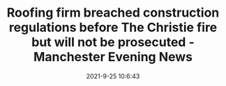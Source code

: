---
"title": "Roofing firm breached construction regulations before The Christie fire but will not be prosecuted - Manchester Evening News"
"date": "2021-9-25 10:6:43"
"feed_name": "GOOGLENEWSCONSTRUCTION"
"feed_website": "https://news.google.com/search?q=construction%2Bincident&hl=en-US&gl=US&ceid=US:en"
"feed_rss": "https://news.google.com/rss/search?q=construction%2Bincident&hl=en-US&gl=US&ceid=US:en"
"link": "https://www.manchestereveningnews.co.uk/news/greater-manchester-news/roofing-firm-breached-construction-regulations-21651464"
"file": "_posts/2021-1-1-fd52639c205bdaf35974790628584f0ea39e51aa.md"
"accident": "1"
"drilling": "0"
"dead": "0"
"injured": "0"
"where": "unknown site"
"place": "unknown place"
---